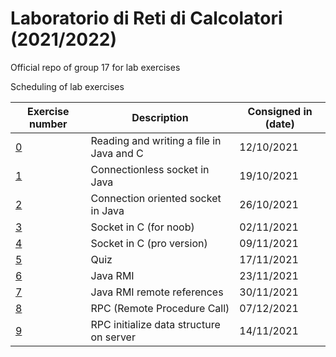 # Laboratorio di Reti di Calcolatori (2021/2022)
Official repo of group 17 for lab exercises

Scheduling of lab exercises

Exercise number | Description | Consigned in (date) 
----------------|-------------|--------------------
[0](https://github.com/cronoimpius/reti_di_calcolatori/tree/main/es0) | Reading and writing a file in Java and C | 12/10/2021
[1](https://github.com/cronoimpius/reti_di_calcolatori/tree/main/es1) | Connectionless socket in Java | 19/10/2021
[2](https://github.com/cronoimpius/reti_di_calcolatori/tree/main/es2) | Connection oriented socket in Java | 26/10/2021
[3](https://github.com/cronoimpius/reti_di_calcolatori/tree/main/es3) | Socket in C (for noob) | 02/11/2021
[4](https://github.com/cronoimpius/reti_di_calcolatori/tree/main/es4) | Socket in C (pro version) | 09/11/2021
[5](https://github.com/cronoimpius/reti_di_calcolatori/tree/main/es5) | Quiz | 17/11/2021
[6](https://github.com/cronoimpius/reti_di_calcolatori/tree/main/es6) | Java RMI | 23/11/2021
[7](https://github.com/cronoimpius/reti_di_calcolatori/tree/main/es7) | Java RMI remote references | 30/11/2021
[8](https://github.com/cronoimpius/reti_di_calcolatori/tree/main/es8) | RPC (Remote Procedure Call) | 07/12/2021
[9](https://github.com/cronoimpius/reti_di_calcolatori/tree/main/es9) | RPC initialize data structure on server | 14/11/2021
